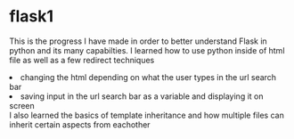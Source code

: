 # flask1
This is the progress I have made in order to better understand Flask in python and its many capabilties.
I learned how to use python inside of html file as well as a few redirect techniques
<li>changing the html depending on what the user types in the url search bar</li>
<li>saving input in the url search bar as a variable and displaying it on screen</li>
I also learned the basics of template inheritance and how multiple files can inherit certain aspects from eachother

  
